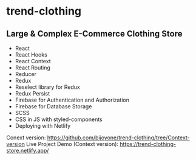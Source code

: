 # trend-clothing
## Large &amp; Complex E-Commerce Clothing Store  
 
 - React
 - React Hooks
 - React Context
 - React Routing
 - Reducer
 - Redux
 - Reselect library for Redux
 - Redux Persist
 - Firebase for Authentication and Authorization 
 - Firebase for Database Storage
 - SCSS
 - CSS in JS with styled-components
 - Deploying with Netlify
  
  

 Conext version: https://github.com/bijoyone/trend-clothing/tree/Context-version
 Live Project Demo (Context version): https://trend-clothing-store.netlify.app/

